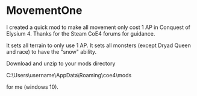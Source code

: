 # MovementOne

I created a quick mod to make all movement only cost 1 AP in Conquest of Elysium 4.  Thanks for the Steam CoE4 forums for guidance.

It sets all terrain to only use 1 AP.  It sets all monsters (except Dryad Queen and race) to have the "snow" ability.

Download and unzip to your mods directory

C:\Users\username\AppData\Roaming\coe4\mods

for me (windows 10).